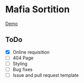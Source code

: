 # Mafia Sortition

[Demo](https://react-firebase-app-876e3.firebaseapp.com/)

## ToDo

 - [x] Online requisition
 - [ ] 404 Page
 - [ ] Styling
 - [ ] Bug fixes
 - [ ] Issue and pull request template
